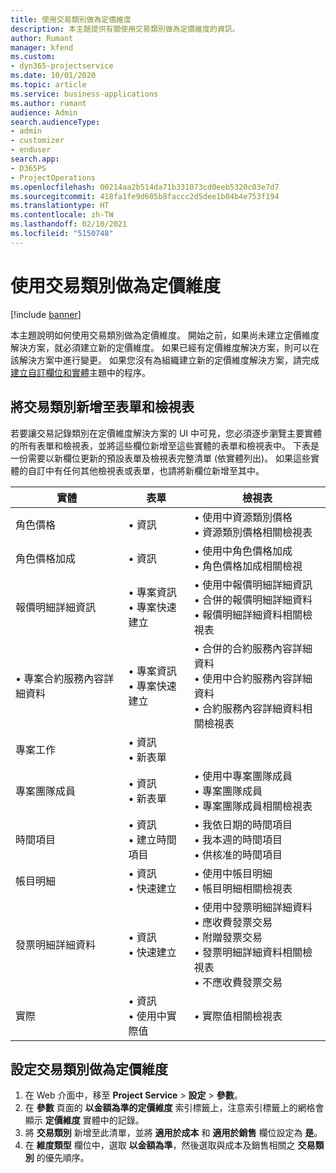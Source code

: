 ```yaml
---
title: 使用交易類別做為定價維度
description: 本主題提供有關使用交易類別做為定價維度的資訊。
author: Rumant
manager: kfend
ms.custom:
- dyn365-projectservice
ms.date: 10/01/2020
ms.topic: article
ms.service: business-applications
ms.author: rumant
audience: Admin
search.audienceType:
- admin
- customizer
- enduser
search.app:
- D365PS
- ProjectOperations
ms.openlocfilehash: 00214aa2b514da71b331073cd0eeb5320c03e7d7
ms.sourcegitcommit: 418fa1fe9d605b8faccc2d5dee1b04b4e753f194
ms.translationtype: HT
ms.contentlocale: zh-TW
ms.lasthandoff: 02/10/2021
ms.locfileid: "5150748"
---
```

# <a name="use-transaction-category-as-a-pricing-dimension"></a>使用交易類別做為定價維度

[!include [banner](../includes/psa-now-project-operations.md)]

本主題說明如何使用交易類別做為定價維度。 開始之前，如果尚未建立定價維度解決方案，就必須建立新的定價維度。 如果已經有定價維度解決方案，則可以在該解決方案中進行變更。 如果您沒有為組織建立新的定價維度解決方案，請完成[建立自訂欄位和實體](create-custom-fields-entities.md)主題中的程序。

## <a name="add-transaction-category-to-forms-and-views"></a>將交易類別新增至表單和檢視表
若要讓交易記錄類別在定價維度解決方案的 UI 中可見，您必須逐步瀏覽主要實體的所有表單和檢視表，並將這些欄位新增至這些實體的表單和檢視表中。
下表是一份需要以新欄位更新的預設表單及檢視表完整清單 (依實體列出)。 如果這些實體的自訂中有任何其他檢視表或表單，也請將新欄位新增至其中。

|  實體        | 表單     |檢視表        |
| ------------------------------|---------------------------------|----------------------------------|
|  角色價格|• 資訊 |• 使用中資源類別價格<br> • 資源類別價格相關檢視表|
|  角色價格加成|• 資訊|• 使用中角色價格加成<br>• 角色價格加成相關檢視|
|  報價明細詳細資訊|• 專案資訊<br>• 專案快速建立|• 使用中報價明細詳細資訊<br>• 合併的報價明細詳細資料<br>• 報價明細詳細資料相關檢視表|
|  • 專案合約服務內容詳細資料|• 專案資訊<br>• 專案快速建立|• 合併的合約服務內容詳細資料<br>• 使用中合約服務內容詳細資料<br>• 合約服務內容詳細資料相關檢視表|
|  專案工作|• 資訊<br>• 新表單||
|  專案團隊成員|• 資訊<br>• 新表單|• 使用中專案團隊成員<br>• 專案團隊成員<br>• 專案團隊成員相關檢視表|
|  時間項目|• 資訊<br>• 建立時間項目|• 我依日期的時間項目<br>• 我本週的時間項目<br>• 供核准的時間項目|
|  帳目明細|• 資訊<br>• 快速建立|• 使用中帳目明細<br>• 帳目明細相關檢視表|
|  發票明細詳細資料|• 資訊<br>• 快速建立|• 使用中發票明細詳細資料<br>• 應收費發票交易<br>• 附贈發票交易<br>• 發票明細詳細資料相關檢視表<br>• 不應收費發票交易|
|  實際|• 資訊<br>• 使用中實際值|• 實際值相關檢視表|

## <a name="set-up-transaction-category-as-a-pricing-dimension"></a>設定交易類別做為定價維度

1. 在 Web 介面中，移至 **Project Service** > **設定** > **參數**。 
2. 在 **參數** 頁面的 **以金額為準的定價維度** 索引標籤上，注意索引標籤上的網格會顯示 **定價維度** 實體中的記錄。
3. 將 **交易類別** 新增至此清單，並將 **適用於成本** 和 **適用於銷售** 欄位設定為 **是**。
4. 在 **維度類型** 欄位中，選取 **以金額為準**，然後選取與成本及銷售相關之 **交易類別** 的優先順序。
